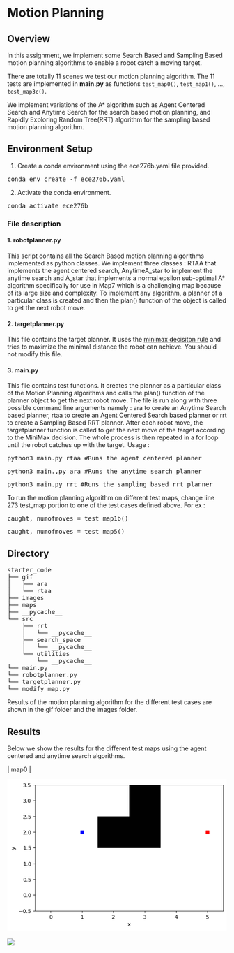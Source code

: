 # Motion Planning 

## Overview
In this assignment, we implement some Search Based and Sampling Based motion planning algorithms to enable a robot catch a moving target. 

There are totally 11 scenes we test our motion planning algorithm. The 11 tests are implemented in **main.py** as functions `test_map0()`, `test_map1()`, ..., `test_map3c()`.

We implement variations of the A* algorithm such as Agent Centered Search and Anytime Search for the search based motion planning, and Rapidly Exploring Random Tree(RRT) algorithm for the sampling based motion planning algorithm. 

## Environment Setup

1. Create a conda environment using the ece276b.yaml file provided. 
<pre>conda env create -f ece276b.yaml </pre>
2. Activate the conda environment. 
<pre>conda activate ece276b </pre>

### File description

#### 1. robotplanner.py
This script contains all the Search Based motion planning algorithms implemented as python classes. We implement three classes : RTAA that implements the agent centered search, AnytimeA_star to implement the anytime search and A_star that implements a normal epsilon sub-optimal A* algorithm specifically for use in Map7 which is a challenging map because of its large size and complexity. To implement any algorithm, a planner of a particular class is created and then the plan() function of the object is called to get the next robot move. 

#### 2. targetplanner.py

This file contains the target planner. It uses the [minimax decisiton rule](https://en.wikipedia.org/wiki/Minimax) and tries to maximize the minimal distance the robot can achieve. You should not modify this file.

#### 3. main.py

This file contains test functions. It creates the planner as a particular  class of the Motion Planning algorithms and calls the plan() function of the planner object to get the next robot move. The file is run along with three possible command line arguments namely : ara to create an Anytime Search based planner, rtaa to create an Agent Centered Search based planner or rrt to create a Sampling Based RRT planner. After each robot move, the targetplanner function is called to get the next move of the target according to the MiniMax decision. The whole process is then repeated in a for loop until the robot catches up with the target. 
Usage : 
<pre>python3 main.py rtaa #Runs the agent centered planner</pre>
<pre>python3 main.,py ara #Runs the anytime search planner</pre>
<pre>python3 main.py rrt #Runs the sampling based rrt planner</pre>

To run the motion planning algorithm on different test maps, change line 273 test_map portion to one of the test cases defined above. For ex :
<pre>caught, numofmoves = test_map1b()</pre>
<pre>caught, numofmoves = test_map5()</pre>


## Directory
<pre>
starter_code
├── gif
│   ├── ara
│   └── rtaa
├── images
├── maps
├── __pycache__
└── src
    ├── rrt
    │   └── __pycache__
    ├── search_space
    │   └── __pycache__
    └── utilities
        └── __pycache__
└── main.py
└── robotplanner.py
└── targetplanner.py
└── modify_map.py
</pre>
Results of the motion planning algorithm for the different test cases are shown in the gif folder and the images folder. 

## Results
Below we show the results for the different test maps using the agent centered and anytime search algorithms. 

| map0 |
<p align='left'>
<img src="gif/ara/map0.gif"> 
</p>
<p alight='right'>
<img src="gif/rtaa/map0/gif">
</p>


